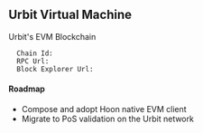 ## Urbit Virtual Machine

Urbit's EVM Blockchain

```
  Chain Id:
  RPC Url:
  Block Explorer Url:
```

#### Roadmap
- Compose and adopt Hoon native EVM client
- Migrate to PoS validation on the Urbit network
